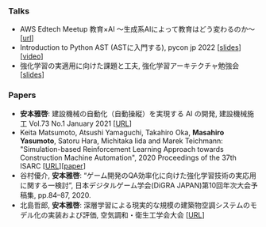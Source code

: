 
### Talks

- AWS Edtech Meetup 教育×AI ～生成系AIによって教育はどう変わるのか～ [[url](https://aws-startup-lofts.com/apj/loft/tokyo/event/4287cfe9-6832-43e1-bb18-0ff5ea4794c1)]
- Introduction to Python AST (ASTに入門する), pycon jp 2022 [[slides](https://speakerdeck.com/atamaplus/pycon-jp-2022-ast)][[video](https://www.youtube.com/watch?v=E0LRci4jQ3E)]
- 強化学習の実適用に向けた課題と工夫, 強化学習アーキテクチャ勉強会 [[slides](https://www.slideshare.net/MasahiroYasumoto/ss-226878641)]

### Papers

- **安本雅啓**: 建設機械の自動化（自動操縦）を実現する AI の開発, 建設機械施工 Vol.73 No.1 January 2021 [[URL](https://jcmanet.or.jp/bunken/kikanshi/2021/1/073.pdf)]
- Keita Matsumoto, Atsushi Yamaguchi, Takahiro Oka, **Masahiro Yasumoto**, Satoru Hara, Michitaka Iida and Marek Teichmann: "Simulation-based Reinforcement Learning Approach towards Construction Machine Automation", 2020 Proceedings of the 37th ISARC [[URL](https://www.iaarc.org/publications/2020_proceedings_of_the_37th_isarc/simulation_based_reinforcement_learning_approach_towards_construction_machine_automation.html)][[paper](https://www.iaarc.org/publications/fulltext/ISARC_2020_Paper_19.pdf)]
- 谷村優介, **安本雅啓**: “ゲーム開発のQA効率化に向けた強化学習技術の実応用に関する一検討”, 日本デジタルゲーム学会(DiGRA JAPAN)第10回年次大会予稿集, pp.84–87, 2020.
- 北島哲郎, **安本雅啓**: 深層学習による現実的な規模の建築物空調システムのモデル化の実装および評価, 空気調和・衛生工学会大会 [[URL](https://www.jstage.jst.go.jp/article/shasetaikai/2020.9/0/2020.9_185/_pdf/-char/ja)]


<!--
**MasahiroYasumoto/MasahiroYasumoto** is a ✨ _special_ ✨ repository because its `README.md` (this file) appears on your GitHub profile.

Here are some ideas to get you started:
### Hi there 👋

- 🔭 I’m currently working on ...
- 🌱 I’m currently learning ...
- 👯 I’m looking to collaborate on ...
- 🤔 I’m looking for help with ...
- 💬 Ask me about ...
- 📫 How to reach me: ...
- 😄 Pronouns: ...
- ⚡ Fun fact: ...
-->
